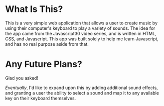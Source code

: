 # What Is This?
This is a very simple web application that allows a user to create music by using their computer's keyboard to play a variety of sounds. The idea for the app came from the Javascript30 video series, and is written in HTML, CSS, and Javascript. This app was built solely to help me learn Javascript, and has no real purpose aside from that.

# Any Future Plans?
Glad you asked! 

*Eventually*, I'd like to expand upon this by adding additional sound effects, and granting a user the ability to select a sound and map it to any available key on their keyboard themselves.